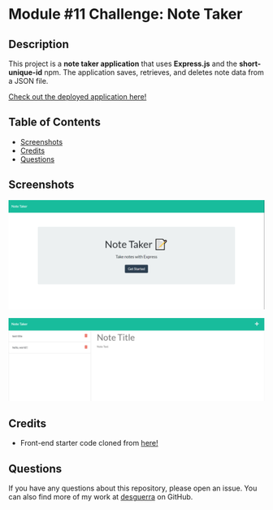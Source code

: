 # Module #11 Challenge: Note Taker

## Description

This project is a **note taker application** that uses **Express.js** and the **short-unique-id** npm. The application saves, retrieves, and deletes note data from a JSON file.

[Check out the deployed application here!](https://tranquil-refuge-73733.herokuapp.com/)

## Table of Contents

* [Screenshots](#screenshots)
* [Credits](#credits)
* [Questions](#questions)


## Screenshots

![screenshot 1 of project](assets/SS1.PNG)

![screenshot 2 of project](assets/SS2.PNG)

## Credits

* Front-end starter code cloned from [here!](https://github.com/coding-boot-camp/miniature-eureka)

## Questions

If you have any questions about this repository, please open an issue. You can also find more of my work at [desguerra](https://github.com/desguerra) on GitHub.